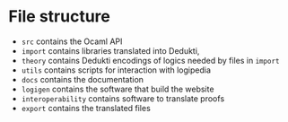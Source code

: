 # File structure

- `src` contains the Ocaml API
- `import` contains libraries translated into Dedukti,
- `theory` contains Dedukti encodings of logics needed by files in `import`
- `utils` contains scripts for interaction with logipedia
- `docs` contains the documentation
- `logigen` contains the software that build the website
- `interoperability` contains software to translate proofs
- `export` contains the translated files



